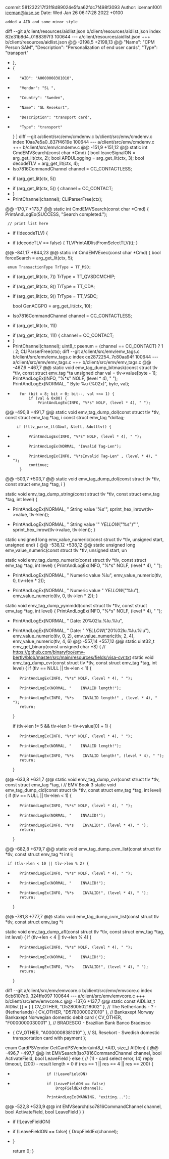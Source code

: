 commit 581232217f31f8d89024e5faa62fdc7f498f3093
Author: iceman1001 <iceman@iuse.se>
Date:   Wed Jan 26 06:17:28 2022 +0100

    added a AID and some minor style

diff --git a/client/resources/aidlist.json b/client/resources/aidlist.json
index 82e31b8d4..0188397f3 100644
--- a/client/resources/aidlist.json
+++ b/client/resources/aidlist.json
@@ -2198,5 +2198,13 @@
         "Name": "CPM Person SAM",
         "Description": "Personalization of end user cards",
         "Type": "transport"
+    },
+    {
+        "AID": "A0000008381010",
+        "Vendor": "SL ",
+        "Country": "Sweden",
+        "Name": "SL Resekort",
+        "Description": "transport card",
+        "Type": "transport"
     }
 ]
diff --git a/client/src/emv/cmdemv.c b/client/src/emv/cmdemv.c
index 10aa7e5a0..837f4619e 100644
--- a/client/src/emv/cmdemv.c
+++ b/client/src/emv/cmdemv.c
@@ -151,9 +151,12 @@ static int CmdEMVSearch(const char *Cmd) {
     bool leaveSignalON = arg_get_lit(ctx, 2);
     bool APDULogging = arg_get_lit(ctx, 3);
     bool decodeTLV = arg_get_lit(ctx, 4);
+
     Iso7816CommandChannel channel = CC_CONTACTLESS;
-    if (arg_get_lit(ctx, 5))
+    if (arg_get_lit(ctx, 5)) {
         channel = CC_CONTACT;
+    }
+
     PrintChannel(channel);
     CLIParserFree(ctx);
 
@@ -170,7 +173,7 @@ static int CmdEMVSearch(const char *Cmd) {
     PrintAndLogEx(SUCCESS, "Search completed.");
 
     // print list here
-    if (!decodeTLV) {
+    if (decodeTLV == false) {
         TLVPrintAIDlistFromSelectTLV(t);
     }
 
@@ -841,17 +844,23 @@ static int CmdEMVExec(const char *Cmd) {
     bool forceSearch = arg_get_lit(ctx, 5);
 
     enum TransactionType TrType = TT_MSD;
+
     if (arg_get_lit(ctx, 7))
         TrType = TT_QVSDCMCHIP;
+
     if (arg_get_lit(ctx, 8))
         TrType = TT_CDA;
+
     if (arg_get_lit(ctx, 9))
         TrType = TT_VSDC;
 
     bool GenACGPO = arg_get_lit(ctx, 10);
+
     Iso7816CommandChannel channel = CC_CONTACTLESS;
-    if (arg_get_lit(ctx, 11))
+    if (arg_get_lit(ctx, 11)) {
         channel = CC_CONTACT;
+    }
+
     PrintChannel(channel);
     uint8_t psenum = (channel == CC_CONTACT) ? 1 : 2;
     CLIParserFree(ctx);
diff --git a/client/src/emv/emv_tags.c b/client/src/emv/emv_tags.c
index ce2872254..7c80aa94f 100644
--- a/client/src/emv/emv_tags.c
+++ b/client/src/emv/emv_tags.c
@@ -467,6 +467,7 @@ static void emv_tag_dump_bitmask(const struct tlv *tlv, const struct emv_tag *ta
         unsigned char val = tlv->value[byte - 1];
         PrintAndLogEx(INFO, "%*s" NOLF, (level * 4), " ");
         PrintAndLogEx(NORMAL, "    Byte %u (%02x)", byte, val);
+        
         for (bit = 8; bit > 0; bit--, val <<= 1) {
             if (val & 0x80) {
                 PrintAndLogEx(INFO, "%*s" NOLF, (level * 4), " ");
@@ -490,8 +491,7 @@ static void emv_tag_dump_dol(const struct tlv *tlv, const struct emv_tag *tag, i
         const struct emv_tag *doltag;
 
         if (!tlv_parse_tl(&buf, &left, &doltlv)) {
-            PrintAndLogEx(INFO, "%*s" NOLF, (level * 4), " ");
-            PrintAndLogEx(NORMAL, "Invalid Tag-Len");
+            PrintAndLogEx(INFO, "%*sInvalid Tag-Len" , (level * 4), " ");
             continue;
         }
 
@@ -503,7 +503,7 @@ static void emv_tag_dump_dol(const struct tlv *tlv, const struct emv_tag *tag, i
 }
 
 static void emv_tag_dump_string(const struct tlv *tlv, const struct emv_tag *tag, int level) {
-    PrintAndLogEx(NORMAL, "    String value '%s'", sprint_hex_inrow(tlv->value, tlv->len));
+    PrintAndLogEx(NORMAL, "    String value '" _YELLOW_("%s")"'", sprint_hex_inrow(tlv->value, tlv->len));
 }
 
 static unsigned long emv_value_numeric(const struct tlv *tlv, unsigned start, unsigned end) {
@@ -538,12 +538,12 @@ static unsigned long emv_value_numeric(const struct tlv *tlv, unsigned start, un
 
 static void emv_tag_dump_numeric(const struct tlv *tlv, const struct emv_tag *tag, int level) {
     PrintAndLogEx(INFO, "%*s" NOLF, (level * 4), " ");
-    PrintAndLogEx(NORMAL, "    Numeric value %lu", emv_value_numeric(tlv, 0, tlv->len * 2));
+    PrintAndLogEx(NORMAL, "    Numeric value " _YELLOW_("%lu"), emv_value_numeric(tlv, 0, tlv->len * 2));
 }
 
 static void emv_tag_dump_yymmdd(const struct tlv *tlv, const struct emv_tag *tag, int level) {
     PrintAndLogEx(INFO, "%*s" NOLF, (level * 4), " ");
-    PrintAndLogEx(NORMAL, "    Date: 20%02lu.%lu.%lu",
+    PrintAndLogEx(NORMAL, "    Date: " _YELLOW_("20%02lu.%lu.%lu"),
                   emv_value_numeric(tlv, 0, 2),
                   emv_value_numeric(tlv, 2, 4),
                   emv_value_numeric(tlv, 4, 6)
@@ -557,14 +557,12 @@ static uint32_t emv_get_binary(const unsigned char *S) {
 // https://github.com/binaryfoo/emv-bertlv/blob/master/src/main/resources/fields/visa-cvr.txt
 static void emv_tag_dump_cvr(const struct tlv *tlv, const struct emv_tag *tag, int level) {
     if (tlv == NULL || tlv->len < 1) {
-        PrintAndLogEx(INFO, "%*s" NOLF, (level * 4), " ");
-        PrintAndLogEx(NORMAL, "    INVALID length!");
+        PrintAndLogEx(INFO, "%*s    INVALID length!" , (level * 4), " ");
         return;
     }
 
     if (tlv->len != 5 && tlv->len != tlv->value[0] + 1) {
-        PrintAndLogEx(INFO, "%*s" NOLF, (level * 4), " ");
-        PrintAndLogEx(NORMAL, "    INVALID length!");
+        PrintAndLogEx(INFO, "%*s    INVALID length!", (level * 4), " ");
         return;
     }
 
@@ -633,8 +631,7 @@ static void emv_tag_dump_cvr(const struct tlv *tlv, const struct emv_tag *tag, i
 // EMV Book 3
 static void emv_tag_dump_cid(const struct tlv *tlv, const struct emv_tag *tag, int level) {
     if (tlv == NULL || tlv->len < 1) {
-        PrintAndLogEx(INFO, "%*s" NOLF, (level * 4), " ");
-        PrintAndLogEx(NORMAL, "    INVALID!");
+        PrintAndLogEx(INFO, "%*s    INVALID!", (level * 4), " ");
         return;
     }
 
@@ -682,8 +679,7 @@ static void emv_tag_dump_cvm_list(const struct tlv *tlv, const struct emv_tag *t
     int i;
 
     if (tlv->len < 10 || tlv->len % 2) {
-        PrintAndLogEx(INFO, "%*s" NOLF, (level * 4), " ");
-        PrintAndLogEx(NORMAL, "    INVALID!");
+        PrintAndLogEx(INFO, "%*s    INVALID!", (level * 4), " ");
         return;
     }
 
@@ -781,8 +777,7 @@ static void emv_tag_dump_cvm_list(const struct tlv *tlv, const struct emv_tag *t
 
 static void emv_tag_dump_afl(const struct tlv *tlv, const struct emv_tag *tag, int level) {
     if (tlv->len < 4 || tlv->len % 4) {
-        PrintAndLogEx(INFO, "%*s" NOLF, (level * 4), " ");
-        PrintAndLogEx(NORMAL, "    INVALID!");
+        PrintAndLogEx(INFO, "%*s    INVALID!", (level * 4), " ");
         return;
     }
 
diff --git a/client/src/emv/emvcore.c b/client/src/emv/emvcore.c
index 6cb6107d0..324ffe097 100644
--- a/client/src/emv/emvcore.c
+++ b/client/src/emv/emvcore.c
@@ -137,6 +137,7 @@ static const AIDList_t AIDlist [] = {
     { CV_OTHER, "D5280050218002" },              // The Netherlands - ? - (Netherlands)
     { CV_OTHER, "D5780000021010" },              // Bankaxept    Norway  Bankaxept   Norwegian domestic debit card
     { CV_OTHER, "F0000000030001" },              // BRADESCO - Brazilian Bank Banco Bradesco
+    { CV_OTHER, "A0000008381010" },              // SL Resekort - Swedish domestic transportation card with payment
 };
 
 enum CardPSVendor GetCardPSVendor(uint8_t *AID, size_t AIDlen) {
@@ -496,7 +497,7 @@ int EMVSearch(Iso7816CommandChannel channel, bool ActivateField, bool LeaveField
             } else {
                 // (1) - card select error, (4) reply timeout, (200) - result length = 0
                 if (res == 1 || res == 4 || res == 200) {
-                    if (!LeaveFieldON)
+                    if (LeaveFieldON == false)
                         DropFieldEx(channel);
 
                     PrintAndLogEx(WARNING, "exiting...");
@@ -522,8 +523,9 @@ int EMVSearch(Iso7816CommandChannel channel, bool ActivateField, bool LeaveField
         }
     }
 
-    if (!LeaveFieldON)
+    if (LeaveFieldON == false) {
         DropFieldEx(channel);
+    }
 
     return 0;
 }
